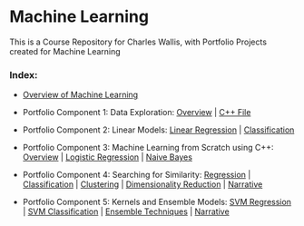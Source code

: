 # Machine Learning
This is a Course Repository for Charles Wallis, with Portfolio Projects created for Machine Learning

### Index:

* [Overview of Machine Learning](https://github.com/charlestw127/CS-4375-Machine-Learning/blob/main/Overview%20of%20ML.pdf)

* Portfolio Component 1: Data Exploration: [Overview](https://github.com/charlestw127/Machine-Learning-Portfolio/blob/main/1.%20Data%20Exploration.pdf)  | [C++ File](https://github.com/charlestw127/Machine-Learning-Portfolio/blob/main/data_exploration.cpp)

* Portfolio Component 2: Linear Models: [Linear Regression](https://github.com/charlestw127/Machine-Learning-Portfolio/blob/main/Regression.pdf) | [Classification](https://github.com/charlestw127/Machine-Learning-Portfolio/blob/main/Classification.pdf)

* Portfolio Component 3: Machine Learning from Scratch using C++: [Overview](https://github.com/charlestw127/Machine-Learning-Portfolio/blob/main/3.%20ML%20from%20Scratch.pdf) | [Logistic Regression](https://github.com/charlestw127/Machine-Learning-Portfolio/blob/main/LogisticRegression.cpp) | [Naive Bayes](https://github.com/charlestw127/Machine-Learning-Portfolio/blob/main/NaiveBayes.cpp)

* Portfolio Component 4: Searching for Similarity: [Regression](https://github.com/SerratedGraph77/CS-4374-Intro-to-Machine-Learning/blob/main/Regression2%201.pdf) | [Classification](https://github.com/charlestw127/Machine-Learning-Portfolio/blob/main/Classfication.pdf) | [Clustering](https://github.com/charlestw127/Machine-Learning-Portfolio/blob/main/Clustering.pdf) | [Dimensionality Reduction](https://github.com/charlestw127/Machine-Learning-Portfolio/blob/main/dimensionality-reduction.pdf) | [Narrative](https://github.com/charlestw127/Machine-Learning-Portfolio/blob/main/Narrative.pdf)

* Portfolio Component 5: Kernels and Ensemble Models: [SVM Regression](https://github.com/charlestw127/Machine-Learning-Portfolio/blob/main/SVM-regression.pdf) | [SVM Classification](https://github.com/charlestw127/Machine-Learning-Portfolio/blob/main/SVM-classification.pdf) | [Ensemble Techniques](https://github.com/charlestw127/Machine-Learning-Portfolio/blob/main/EnsembleMethods.pdf) | [Narrative](https://github.com/charlestw127/Machine-Learning-Portfolio/blob/main/Kernel%20and%20Ensemble%20Methods.pdf)
